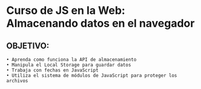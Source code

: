 # Curso de JS en la Web: Almacenando datos en el navegador

## OBJETIVO:
    • Aprenda como funciona la API de almacenamiento
    • Manipula el Local Storage para guardar datos
    • Trabaja con fechas en JavaScript
    • Utiliza el sistema de módulos de JavaScript para proteger los archivos
